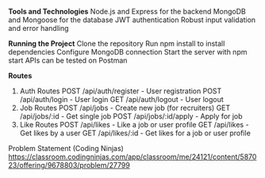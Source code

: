 **Tools and Technologies**
Node.js and Express for the backend
MongoDB and Mongoose for the database
JWT authentication
Robust input validation and error handling

**Running the Project**
Clone the repository
Run npm install to install dependencies
Configure MongoDB connection
Start the server with npm start
APIs can be tested on Postman

**Routes**
1. Auth Routes
POST /api/auth/register - User registration
POST /api/auth/login - User login
GET /api/auth/logout - User logout
2. Job Routes
POST /api/jobs - Create new job (for recruiters)
GET /api/jobs/:id - Get single job
POST /api/jobs/:id/apply - Apply for job
3. Like Routes
POST /api/likes - Like a job or user profile
GET /api/likes - Get likes by a user
GET /api/likes/:id - Get likes for a job or user profile

Problem Statement (Coding Ninjas)
https://classroom.codingninjas.com/app/classroom/me/24121/content/587023/offering/9678803/problem/27799
